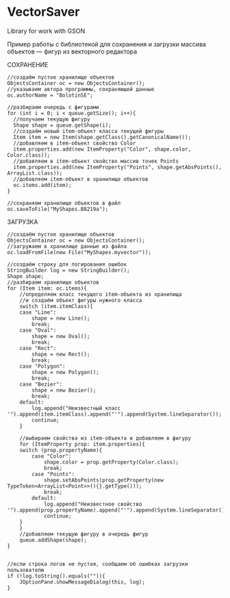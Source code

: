 # VectorSaver
Library for work with GSON

Пример работы с библиотекой для сохранения и загрузки массива объектов — фигур из векторного редактора

СОХРАНЕНИЕ

	//создаём пустое хранилище объектов
	ObjectsContainer oc = new ObjectsContainer();
	//указываем автора программы, сохраняющей данные
	oc.authorName = "BolotinSE"; 
	
	//разбираем очередь с фигурами
	for (int i = 0; i < queue.getSize(); i++){
      //получаем текущую фигуру
      Shape shape = queue.getShape(i);
      //создаём новый item-объект класса текущей фигуры
      Item item = new Item(shape.getClass().getCanonicalName());
      //добавляем в item-объект свойство Color
      item.properties.add(new ItemProperty("Color", shape.color, Color.class));
      //добавляем в item-объект свойство массив точек Points
      item.properties.add(new ItemProperty("Points", shape.getAbsPoints(), ArrayList.class));
      //добавляем item-объект в хранилище объектов
      oc.items.add(item);
	}
	
	//сохраняем хранилище объектов в файл
	oc.saveToFile("MyShapes.B8219a");

ЗАГРУЗКА

	//создаём пустое хранилище объектов
	ObjectsContainer oc = new ObjectsContainer();
	//загружаем в хранилище данные из файла
	oc.loadFromFile(new File("MyShapes.myvector"));
	
	//создаём строку для логирования ошибок
	StringBuilder log = new StringBuilder();
	Shape shape;
	//разбираем хранилище объектов
	for (Item item: oc.items){
        //определяем класс текущего item-объекта из хранилища
        //и создаём объект фигуры нужного класса 
	    switch (item.itemClass){
        case "Line":
            shape = new Line();
            break;
        case "Oval":
            shape = new Oval();
            break;
        case "Rect":
            shape = new Rect();
            break;
        case "Polygon":
            shape = new Polygon();
            break;
        case "Bezier":
            shape = new Bezier();
            break;
        default:
            log.append("Неизвестный класс '").append(item.itemClass).append("'").append(System.lineSeparator());
            continue;
	    } 
      
        //выбираем свойства из item-объекта и добавляем в фигуру
	    for (ItemProperty prop: item.properties){
        switch (prop.propertyName){
            case "Color":
                shape.color = prop.getProperty(Color.class);
                break;
            case "Points":
                shape.setAbsPoints(prop.getProperty(new TypeToken<ArrayList<Point>>(){}.getType()));
                break;
            default:
                log.append("Неизвестное свойство '").append(prop.propertyName).append("'").append(System.lineSeparator());
                continue;
        }
	    }
	    //добавляем текущую фигуру в очередь фигур
	    queue.addShape(shape);
	}
	
	
	//если строка логов не пустая, сообщаем об ошибках загрузки пользователю
	if (!log.toString().equals("")){
	    JOptionPane.showMessageDialog(this, log);
	}
